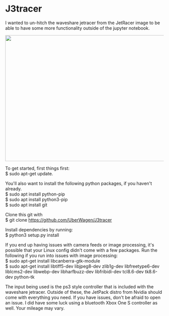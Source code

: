 # J3tracer
I wanted to un-hitch the waveshare jetracer from the JetRacer image to be able to have some more functionality outside of the jupyter notebook.

<p align="center">
  <img width="600" height="400" src="https://i.imgur.com/qtZstYu.jpg">
</p>


To get started, first things first:<br> 
$ sudo apt-get update. 

You'll also want to install the following python packages, if you haven't already.<br>
$ sudo apt install python-pip<br>
$ sudo apt install python3-pip<br>
$ sudo apt install git <br>
 
Clone this git with<br>
$ git clone https://github.com/UberWagen/J3tracer

Install dependencies by running:<br>
$ python3 setup.py install

If you end up having issues with camera feeds or image processing, it's possible that your Linux config didn't come with a few packages. Run the following if you run into issues with image processing:<br>
$ sudo apt-get install libcanberra-gtk-module<br>
$ sudo apt-get install libtiff5-dev libjpeg8-dev zlib1g-dev libfreetype6-dev liblcms2-dev libwebp-dev libharfbuzz-dev libfribidi-dev
tcl8.6-dev tk8.6-dev python-tk


The input being used is the ps3 style controller that is included with the waveshare jetracer. Outside of these, the JetPack distro from Nvidia should come with everything you need. If you have issues, don't be afraid to open an issue. I did have some luck using a bluetooth Xbox One S controller as well. Your mileage may vary.
